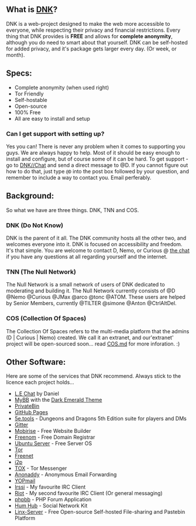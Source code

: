 ## What is [DNK](https://donotknow.tk)?
DNK is a web-project designed to make the web more accessible to everyone, while respecting their privacy and financial restrictions. Every thing that DNK provides is **FREE** and allows for **complete anonymity**, although you do need to smart about that yourself. DNK can be self-hosted for added privacy, and it's package gets larger every day. (Or week, or month).

## Specs:
 - Complete anonymity (when used right)
 - Tor Friendly
 - Self-hostable
 - Open-source
 - 100% Free
 - All are easy to install and setup

### Can I get support with setting up?
Yes you can! There is never any problem when it comes to supporting you guys. We are always happy to help. Most of it should be easy enough to install and configure, but of course some of it can be hard. To get support - go to [DNK//Chat](https://donotknow.tk/chat/) and send a direct message to @D. If you cannot figure out how to do that, just type `@D` into the post box followed by your question, and remember to include a way to contact you. Email perferably. 

## Background:
So what we have are three things. DNK, TNN and COS.

### DNK (Do Not Know)
DNK is the parent of it all. The DNK community hosts all the other two, and welcomes everyone into it. DNK is focused on accessibility and freedom. It's that simple. You are welcome to contact D, Nemo, or Curious @ [the chat](https://donotknow.tk/chat/) if you have any questions at all regarding yourself and the internet.

### TNN (The Null Network)
The Null Network is a small network of users of DNK dedicated to moderating and building it. The Null Network currently consists of @D @Nemo @Curious @JMax @arco @tonc @ATOM. These users are helped by Senior Members, currently @TILTER @simone @Anton @CtrlAltDel.

### COS (Collection Of Spaces)
The Collection Of Spaces refers to the multi-media platform that the admins (D | Curious | Nemo) created. We call it an extranet, and our'extranet' project will be open-sourced soon... read [COS.md](cos.md) for more inforation. :)

## Other Software:
Here are some of the services that DNK recommend. Always stick to the licence each project holds...
 - [L.E Chat](https://github.com/DanWin/le-chat-php) by Daniel
 - [MyBB](https://mybb.com/) with the [Dark Emerald Theme](https://community.mybb.com/mods.php?action=view&pid=1301)
 - [PrivateBin](https://privatebin.info/)
 - [GitHub Pages](https://pages.github.com/)
 - [5e.tools](https://5e.tools/) - Dungeons and Dragons 5th Edition suite for players and DMs
 - [Gitter](https://gitter.im/)
 - [Mobirise](https://mobirise.com/) - Free Website Builder
 - [Freenom](https://www.freenom.com/) - Free Domain Registrar
 - [Ubuntu Server](https://ubuntu.com/download/server/) - Free Server OS
 - [Tor](https://www.torproject.org/)
 - [Freenet](https://freenetproject.org/)
 - [i2p](https://geti2p.net/)
 - [TOX](https://tox.chat/) - Tor Messenger
 - [Anonaddy](https://anonaddy.com/) - Anonymous Email Forwarding
 - [YOPmail](http://www.yopmail.com/)
 - [Irssi](https://irssi.org/) - My favourite IRC Client
 - [Riot](https://about.riot.im/) - My second favourite IRC Client (Or general messaging)
 - [phpbb](https://www.phpbb.com/) - PHP Forum Application
 - [Hum Hub](https://www.humhub.com/) - Social Network Kit
 - [Linx-Server](https://github.com/andreimarcu/linx-server) - Free Open-source Self-hosted File-sharing and Pastebin Platform
